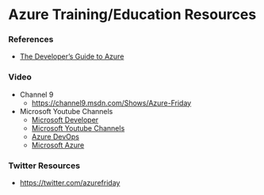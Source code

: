 
Azure Training/Education Resources
====

### References
* [The Developer’s Guide to Azure](https://azure.microsoft.com/en-us/campaigns/developer-guide/) 


### Video
* Channel 9
  * https://channel9.msdn.com/Shows/Azure-Friday
* Microsoft Youtube Channels
  * [Microsoft Developer](https://www.youtube.com/channel/UCsMica-v34Irf9KVTh6xx-g/featured)
  * [Microsoft Youtube Channels](https://www.youtube.com/channel/UCsMica-v34Irf9KVTh6xx-g/channels)
  * [Azure DevOps](https://www.youtube.com/channel/UC-ikyViYMM69joIAv7dlMsA)
  * [Microsoft Azure](https://www.youtube.com/channel/UC0m-80FnNY2Qb7obvTL_2fA)


### Twitter Resources
* https://twitter.com/azurefriday


 
